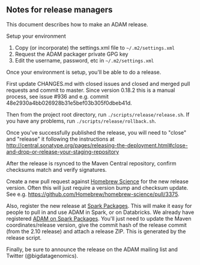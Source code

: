 Notes for release managers
---

This document describes how to make an ADAM release.

Setup your environment
1. Copy (or incorporate) the settings.xml file to ```~/.m2/settings.xml```
2. Request the ADAM packager private GPG key
3. Edit the username, password, etc in ```~/.m2/settings.xml```

Once your environment is setup, you'll be able to do a release.

First update CHANGES.md with closed issues and closed and merged pull requests and commit to master.
Since version 0.18.2 this is a manual process, see issue #936 and e.g. commit 48e2930a4bb026928b31e5bef03b305f0dbeb41d.

Then from the project root directory, run `./scripts/release/release.sh`.
If you have any problems, run `./scripts/release/rollback.sh`.

Once you've successfully published the release, you will need to "close" and "release" it following the instructions at
http://central.sonatype.org/pages/releasing-the-deployment.html#close-and-drop-or-release-your-staging-repository

After the release is rsynced to the Maven Central repository, confirm checksums match and verify signatures.

Create a new pull request against [Homebrew Science](https://github.com/Homebrew/homebrew-science) for the new release version.
Often this will just require a version bump and checksum update.  See e.g. https://github.com/Homebrew/homebrew-science/pull/3375.

Also, register the new release at [Spark Packages](https://spark-packages.org/). This will make it easy for people to pull in
and use ADAM in Spark, or on Databricks. We already have registered [ADAM on Spark
Packages](https://spark-packages.org/package/bigdatagenomics/adam). You'll just need to update the Maven coordinates/release
version, give the commit hash of the release commit (from the 2.10 release) and attach a release ZIP. This is generated by
the release script.

Finally, be sure to announce the release on the ADAM mailing list and Twitter (@bigdatagenomics).